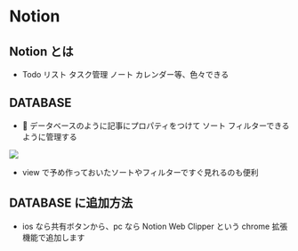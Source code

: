 # Notion

## Notion とは

- Todo リスト タスク管理 ノート カレンダー等、色々できる

## DATABASE

-  データベースのように記事にプロパティをつけて ソート フィルターできるように管理する

![](/filter.gif)

- view で予め作っておいたソートやフィルターですぐ見れるのも便利

## DATABASE に追加方法

- ios なら共有ボタンから、pc なら Notion Web Clipper という chrome 拡張機能で追加します
